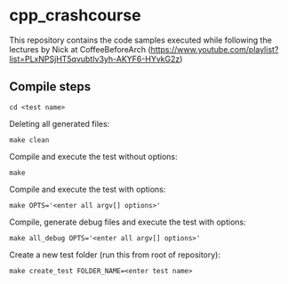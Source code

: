 # cpp_crashcourse

This repository contains the code samples executed while following the lectures by Nick at CoffeeBeforeArch (https://www.youtube.com/playlist?list=PLxNPSjHT5qvubtIv3yh-AKYF6-HYvkG2z)

## Compile steps
```
cd <test name>
```
Deleting all generated files:
```
make clean
```
Compile and execute the test without options:
```
make
```
Compile and execute the test with options:
```
make OPTS='<enter all argv[] options>'
```
Compile, generate debug files and execute the test with options:
```
make all_debug OPTS='<enter all argv[] options>'
```
Create a new test folder (run this from root of repository):
```
make create_test FOLDER_NAME=<enter test name>
```
